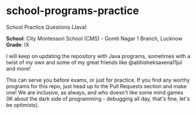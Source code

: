 # school-programs-practice
School Practice Questions (Java)

**School**: City Montessori School (CMS) - Gomti Nagar 1 Branch, Lucknow
**Grade**: IX

I will keep on updating the repository with Java programs, sometimes with a twist of my own and some of my great friends like @abhisheksaxena11jul and more!

This can serve you before exams, or just for practice. If you find any worthy programs for this repo, just head up to the Pull Requests section and make one! We are inclusive, as always, and who doesn't like some mind games (IK about the dark side of programming - debugging all day, that's fine, let's be optimists).
